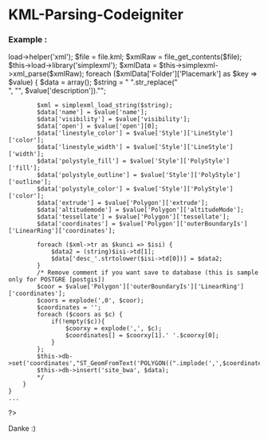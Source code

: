 # KML-Parsing-Codeigniter

### Example : 

<?php
	...
	function ex_parsing_kml(){
	    $this->load->helper('xml');
		$file = file.kml;
	  		
	  	$xmlRaw = file_get_contents($file);
		$this->load->library('simplexml');
			
		$xmlData = $this->simplexml->xml_parse($xmlRaw);
		foreach ($xmlData['Folder']['Placemark'] as $key => $value) {
			$data = array();
			$string = "<?xml version='1.0'?> ".str_replace("<br>", "", $value['description'])."</table>";

			$xml = simplexml_load_string($string);
			$data['name'] = $value['name'];
			$data['visibility'] = $value['visibility'];
			$data['open'] = $value['open'][0];
			$data['linestyle_color'] = $value['Style']['LineStyle']['color'];
			$data['linestyle_width'] = $value['Style']['LineStyle']['width'];
			$data['polystyle_fill'] = $value['Style']['PolyStyle']['fill'];
			$data['polystyle_outline'] = $value['Style']['PolyStyle']['outline'];
			$data['polystyle_color'] = $value['Style']['PolyStyle']['color'];
			$data['extrude'] = $value['Polygon']['extrude'];
			$data['altitudemode'] = $value['Polygon']['altitudeMode'];
			$data['tessellate'] = $value['Polygon']['tessellate'];
			$data['coordinates'] = $value['Polygon']['outerBoundaryIs']['LinearRing']['coordinates'];

			foreach ($xml->tr as $kunci => $isi) {
				$data2 = (string)$isi->td[1];
				$data['desc_'.strtolower($isi->td[0])] = $data2;
			}
			/* Remove comment if you want save to database (this is sample only for POSTGRE [postgis])
			$coor = $value['Polygon']['outerBoundaryIs']['LinearRing']['coordinates'];
			$coors = explode(',0', $coor);
			$coordinates = '';
			foreach ($coors as $c) {
				if(!empty($c)){
					$coorxy = explode(',', $c);
					$coordinates[] = $coorxy[1].' '.$coorxy[0];
				}
			};
			$this->db->set('coordinates',"ST_GeomFromText('POLYGON((".implode(',',$coordinates)."))',4326)",false);
			$this->db->insert('site_bwa', $data);
			*/
		}
	}
	...
?>

	
Danke :)
